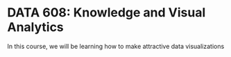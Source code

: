 # DATA 608: Knowledge and Visual Analytics

In this course, we will be learning how to make attractive data visualizations